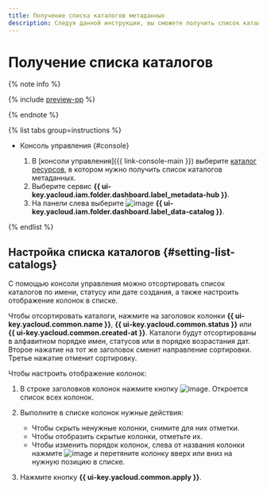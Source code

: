 ```yaml
---
title: Получение списка каталогов метаданных
description: Следуя данной инструкции, вы сможете получить список каталогов метаданных в {{ data-catalog-full-name }}.
---
```


# Получение списка каталогов


{% note info %}

{% include [preview-pp](../../../_includes/preview-pp.md) %}

{% endnote %}


{% list tabs group=instructions %}

- Консоль управления {#console}

    1. В [консоли управления]({{ link-console-main }}) выберите [каталог ресурсов](../../../resource-manager/concepts/resources-hierarchy.md#folder), в котором нужно получить список каталогов метаданных.
    1. Выберите сервис **{{ ui-key.yacloud.iam.folder.dashboard.label_metadata-hub }}**.
    1. На панели слева выберите ![image](../../../_assets/console-icons/folder-magnifier.svg) **{{ ui-key.yacloud.iam.folder.dashboard.label_data-catalog }}**.

{% endlist %}

## Настройка списка каталогов {#setting-list-catalogs}

С помощью консоли управления можно отсортировать список каталогов по имени, статусу или дате создания, а также настроить отображение колонок в списке.

Чтобы отсортировать каталоги, нажмите на заголовок колонки **{{ ui-key.yacloud.common.name }}**, **{{ ui-key.yacloud.common.status }}** или **{{ ui-key.yacloud.common.created-at }}**. Каталоги будут отсортированы в алфавитном порядке имен, статусов или в порядке возрастания дат. Второе нажатие на тот же заголовок сменит направление сортировки. Третье нажатие отменит сортировку.

Чтобы настроить отображение колонок:

1. В строке заголовков колонок нажмите кнопку ![image](../../../_assets/console-icons/gear.svg). Откроется список всех колонок.
1. Выполните в списке колонок нужные действия:

    * Чтобы скрыть ненужные колонки, снимите для них отметки.
    * Чтобы отобразить скрытые колонки, отметьте их.
    * Чтобы изменить порядок колонок, слева от названия колонки нажмите ![image](../../../_assets/console-icons/grip.svg) и перетяните колонку вверх или вниз на нужную позицию в списке.

1. Нажмите кнопку **{{ ui-key.yacloud.common.apply }}**.
